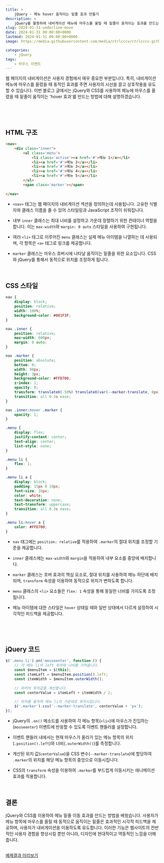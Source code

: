 ```yaml
---
title: >  
    jQuery - 메뉴 hover 움직이는 밑줄 효과 만들기
description: >  
    jQuery를 활용하여 내비게이션 메뉴에 마우스를 올릴 때 밑줄이 움직이는 효과를 만드는 방법을 자세히 설명합니다. 동적인 CSS 변수와 jQuery의 이벤트 핸들링 기능을 이용하여 효과적인 UI를 구현할 수 있습니다.
slug: 2024-01-31-underline-move
date: 2024-01-31 00:00:00+0000
lastmod: 2024-01-31 00:00:00+0000
image: https://media.githubusercontent.com/media/ctrlcccv/ctrlcccv.github.io/master/assets/img/post/2024-01-31-underline-move.webp

categories:
    - jQuery
tags:
    - 마우스 이벤트
---
```

웹 페이지의 내비게이션은 사용자 경험에서 매우 중요한 부분입니다. 특히, 내비게이션 메뉴에 마우스를 올렸을 때 동적인 효과를 주면 사용자의 시선을 끌고 상호작용을 유도할 수 있습니다. 이번 블로그 글에서는 jQuery와 CSS를 사용하여 메뉴에 마우스를 올렸을 때 밑줄이 움직이는 'hover 효과'를 만드는 방법에 대해 설명하겠습니다.   

<br>

<ins class="adsbygoogle"
     style="display:block; text-align:center;"
     data-ad-layout="in-article"
     data-ad-format="fluid"
     data-ad-client="ca-pub-8535540836842352"
     data-ad-slot="2974559225"></ins>
<script>
     (adsbygoogle = window.adsbygoogle || []).push({});
</script>


<br>

## HTML 구조
```html
<nav>
    <div class="inner">
        <ul class='menu'>
            <li class='active'><a href='#'>메뉴 1</a></li>
            <li><a href='#'>메뉴 2</a></li>
            <li><a href='#'>메뉴 3</a></li>
            <li><a href='#'>메뉴 4</a></li>
            <li><a href='#'>메뉴 5</a></li>
        </ul>
        <span class='marker'></span>
    
</nav>
```
- `<nav>` 태그는 웹 페이지의 내비게이션 섹션을 정의하는데 사용됩니다. 고유한 식별자와 클래스 이름을 줄 수 있어 스타일링과 JavaScript 조작이 쉬워집니다.

- 내부 `inner` 클래스는 최대 너비를 설정하고 가운데 정렬하기 위한 컨테이너 역할을 합니다. 이는 `max-width`와 `margin: 0 auto` 스타일을 사용하여 구현됩니다.

- 여러 `<li>` 태그로 이루어진 `menu` 클래스는 실제 메뉴 아이템을 나열하는 데 사용되며, 각 항목은 `<a>` 태그로 링크를 제공합니다.

- `marker` 클래스는 마우스 호버시에 나타날 움직이는 밑줄을 위한 요소입니다. CSS와 jQuery를 통해서 동적으로 위치를 조정하게 됩니다.  
<br>  

## CSS 스타일

```css
nav {
    display: block;
    position: relative;
    width: 100%;
    background-color: #001F3F;
}

nav .inner {
    position: relative;
    max-width: 600px;
    margin: 0 auto;
}

nav .marker {
    position: absolute;
    bottom: 0;
    width: 90px;
    height: 3px;
    background-color: #FFD700;
    z-index: 1;
    opacity: 0;
    transform: translateX(-50%) translateX(var(--marker-translate, 0px));
    transition: all 0.3s ease;
}

nav .inner:hover .marker {
    opacity: 1;
}

.menu {
    display: flex;
    justify-content: center;
    text-align: center;
    list-style: none;
}

.menu li {
    flex: 1;
}

.menu li a {
    display: block;
    padding: 15px 0 18px;
    font-size: 16px;
    color: white;
    text-decoration: none;
    text-transform: uppercase;
    transition: all 0.3s ease;
}

.menu li:hover a {
    color: #FFD700;
}
```
- `nav` 태그에는 `position: relative`를 적용하여 `.marker`의 절대 위치를 조정할 기준을 제공합니다.

- `inner` 클래스에는 `max-width`와 `margin`을 적용하여 내부 요소를 중앙에 배치합니다.

- `marker` 클래스는 호버 효과의 핵심 요소로, 절대 위치를 사용하여 메뉴 하단에 배치되며, `transform` 속성을 이용하여 동적으로 위치가 변하도록 합니다.

- `menu` 클래스의 `<li>` 요소들은 `flex: 1` 속성을 통해 동일한 너비를 가지도록 조정됩니다.

- 메뉴 아이템에 대한 스타일은 `hover` 상태일 때와 일반 상태에서 다르게 설정하여 시각적인 피드백을 제공합니다.  

<br>

<ins class="adsbygoogle"
     style="display:block; text-align:center;"
     data-ad-layout="in-article"
     data-ad-format="fluid"
     data-ad-client="ca-pub-8535540836842352"
     data-ad-slot="2974559225"></ins>
<script>
     (adsbygoogle = window.adsbygoogle || []).push({});
</script>


<br>

## jQuery 코드

```js
$('.menu li').on('mouseenter', function () {
    // 각 메뉴 li의 left 위치와 너비를 가져옵니다.
    const $menuItem = $(this);
    const itemLeft = $menuItem.position().left;
    const itemWidth = $menuItem.outerWidth();
     
    // 마커의 위치값을 계산합니다.
    const centerValue = itemLeft + itemWidth / 2;
     
    // 마커를 움직여 메뉴 li의 가운데로 위치시킵니다.
    $('.marker').css('--marker-translate', centerValue + 'px');
});
```
- jQuery의 `.on()` 메소드를 사용하여 각 메뉴 항목(`<li>`)에 마우스가 진입하는(`mouseenter`) 이벤트에 반응할 수 있도록 이벤트 핸들러를 설정합니다.

- 이벤트 핸들러 내에서는 현재 마우스가 올라가 있는 메뉴 항목의 위치(`.position().left`)와 너비(`.outerWidth()`)를 측정합니다.

- 계산된 위치 값(`centerValue`)을 CSS 변수(`--marker-translate`)에 할당하여 `.marker`의 위치를 해당 메뉴 항목의 중앙으로 이동시킵니다.

- CSS의 `transform` 속성을 이용하여 `.marker`를 부드럽게 이동시키는 애니메이션 효과를 적용합니다.  
<br>

## 결론
jQuery와 CSS를 이용하여 메뉴 밑줄 이동 효과를 만드는 방법을 배웠습니다. 사용자가 메뉴 항목에 마우스를 올릴 때 동적으로 움직이는 밑줄은 효과적인 시각적 피드백을 제공하며, 사용자가 내비게이션을 이용하도록 유도합니다. 이러한 기능은 웹사이트의 전반적인 사용자 경험을 향상시킬 뿐만 아니라, 디자인에 현대적이고 역동적인 느낌을 더해줍니다.  
<br>

<div class="btn_wrap">
    <a target="_blank" href="https://ctrlcccv.github.io/ctrlcccv-demo/2024-01-31-underline-move/" target="_blank">예제결과 미리보기</a>
</div>

